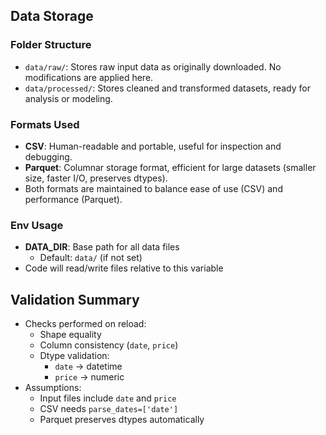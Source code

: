 ## Data Storage

### Folder Structure
- `data/raw/`: Stores raw input data as originally downloaded. No modifications are applied here.  
- `data/processed/`: Stores cleaned and transformed datasets, ready for analysis or modeling.  

### Formats Used
- **CSV**: Human-readable and portable, useful for inspection and debugging.  
- **Parquet**: Columnar storage format, efficient for large datasets (smaller size, faster I/O, preserves dtypes).  
- Both formats are maintained to balance ease of use (CSV) and performance (Parquet).  

### Env Usage
- **DATA_DIR**: Base path for all data files  
  - Default: `data/` (if not set) 
- Code will read/write files relative to this variable
  
## Validation Summary
- Checks performed on reload:
  - Shape equality
  - Column consistency (`date`, `price`)
  - Dtype validation:  
    - `date` → datetime  
    - `price` → numeric  
- Assumptions:
  - Input files include `date` and `price`
  - CSV needs `parse_dates=['date']`
  - Parquet preserves dtypes automatically
